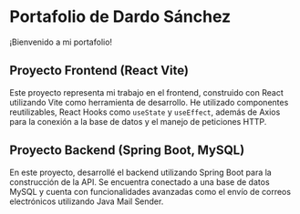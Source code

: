 # Portafolio de Dardo Sánchez

¡Bienvenido a mi portafolio!

## Proyecto Frontend (React Vite)

Este proyecto representa mi trabajo en el frontend, construido con React utilizando Vite como herramienta de desarrollo. He utilizado componentes reutilizables, React Hooks como `useState` y `useEffect`, además de Axios para la conexión a la base de datos y el manejo de peticiones HTTP.

## Proyecto Backend (Spring Boot, MySQL)

En este proyecto, desarrollé el backend utilizando Spring Boot para la construcción de la API. Se encuentra conectado a una base de datos MySQL y cuenta con funcionalidades avanzadas como el envío de correos electrónicos utilizando Java Mail Sender.
